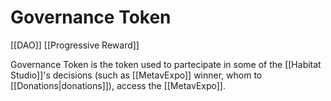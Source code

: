 # Governance Token
[[DAO]]
[[Progressive Reward]]

Governance Token is the token used to partecipate in some of the [[Habitat Studio]]'s decisions (such as [[MetavExpo]] winner, whom to [[Donations|donations]]), access the [[MetavExpo]].
